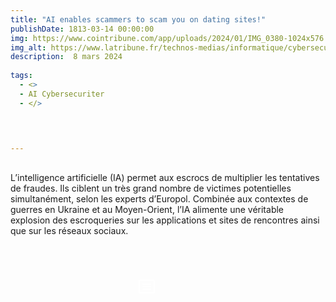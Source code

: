 ```yaml
---
title: "AI enables scammers to scam you on dating sites!"
publishDate: 1813-03-14 00:00:00
img: https://www.cointribune.com/app/uploads/2024/01/IMG_0380-1024x576.jpeg
img_alt: https://www.latribune.fr/technos-medias/informatique/cybersecurite-pourquoi-les-menaces-sont-plus-elevees-que-jamais-983903.html
description:  8 mars 2024 
  
tags:
  - <>
  -	AI Cybersecuriter
  - </>

 

  
---
```


## 


L’intelligence artificielle (IA) permet aux escrocs de multiplier les tentatives de fraudes. Ils ciblent un très grand nombre de victimes potentielles simultanément, selon les experts d’Europol. Combinée aux contextes de guerres en Ukraine et au Moyen-Orient, l’IA alimente une véritable explosion des escroqueries sur les applications et sites de rencontres ainsi que sur les réseaux sociaux. 

<BaseLayout>
<br>
<br>
<br>
<div class="contain-btn-phase1">
 <a class="a-btn" href="https://www.cointribune.com/en/ai-enables-scammers-to-scam-you-on-dating-sites/" data-astro-cid-balv45lp="" data-astro-source-file="C:/Users/kevin/portfolio/src/components/CallToAction.astro" data-astro-source-loc="9:17"> <svg xmlns="http://www.w3.org/2000/svg" width="32" height="32" fill="#ffffff" viewBox="0 0 256 256"><path d="M216,40H40A16,16,0,0,0,24,56V200a16,16,0,0,0,16,16H216a16,16,0,0,0,16-16V56A16,16,0,0,0,216,40Zm0,160H40V56H216V200ZM184,96a8,8,0,0,1-8,8H80a8,8,0,0,1,0-16h96A8,8,0,0,1,184,96Zm0,32a8,8,0,0,1-8,8H80a8,8,0,0,1,0-16h96A8,8,0,0,1,184,128Zm0,32a8,8,0,0,1-8,8H80a8,8,0,0,1,0-16h96A8,8,0,0,1,184,160Z"></path></svg></a>
</div>
 <style>
	.a-btn{
		width:20% !important;
	}
	.contain-btn-phase1{
		display: flex;
		justify-content: center;
	}
 </style>
</BaseLayout>
